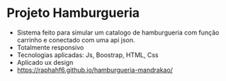 # Projeto Hamburgueria

- Sistema feito para simular um catalogo de hamburgueria com função carrinho e conectado com uma api json.
- Totalmente responsivo
- Tecnologias aplicadas: Js, Boostrap, HTML, Css
- Aplicado ux design
- https://raphahf6.github.io/hamburgueria-mandrakao/
